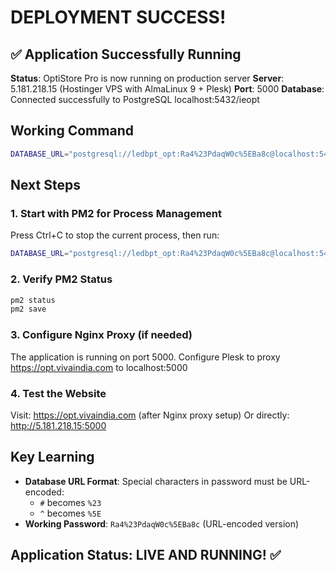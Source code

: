 # DEPLOYMENT SUCCESS! 

## ✅ Application Successfully Running

**Status**: OptiStore Pro is now running on production server
**Server**: 5.181.218.15 (Hostinger VPS with AlmaLinux 9 + Plesk)
**Port**: 5000
**Database**: Connected successfully to PostgreSQL localhost:5432/ieopt

## Working Command
```bash
DATABASE_URL="postgresql://ledbpt_opt:Ra4%23PdaqW0c%5EBa8c@localhost:5432/ieopt" NODE_ENV="production" PORT="5000" node dist/index.js
```

## Next Steps

### 1. Start with PM2 for Process Management
Press Ctrl+C to stop the current process, then run:
```bash
DATABASE_URL="postgresql://ledbpt_opt:Ra4%23PdaqW0c%5EBa8c@localhost:5432/ieopt" NODE_ENV="production" PORT="5000" pm2 start dist/index.js --name optistore-pro
```

### 2. Verify PM2 Status
```bash
pm2 status
pm2 save
```

### 3. Configure Nginx Proxy (if needed)
The application is running on port 5000. Configure Plesk to proxy https://opt.vivaindia.com to localhost:5000

### 4. Test the Website
Visit: https://opt.vivaindia.com (after Nginx proxy setup)
Or directly: http://5.181.218.15:5000

## Key Learning
- **Database URL Format**: Special characters in password must be URL-encoded:
  - `#` becomes `%23`
  - `^` becomes `%5E`
- **Working Password**: `Ra4%23PdaqW0c%5EBa8c` (URL-encoded version)

## Application Status: LIVE AND RUNNING! ✅